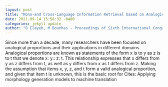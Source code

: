 ```yaml
--- 
layout: post 
title: "Mono-and Cross-Language Information Retrieval based on Analogical Proportions: A Review" 
date: 2021-09-14 15:58:32 -0400 
categories: jekyll update 
author: "B Elayeb, M Bounhas - Proceedings of Sixth International Congress on , 2022" 
--- 
```

Since more than a decade, many researchers have been focused on analogical proportions and their applications in different domains. Analogical proportions are known as statements of the form x is to y as z is to t that we denote x: y:: z: t. This relationship expresses that x differs from y as z differs from t, as well as y differs from x as t differs from z. Making the assumption that items x, y, z, and t form a valid analogical proportion, and given that item t is unknown, this is the basic root for Cites: Applying morphology generation models to machine translation